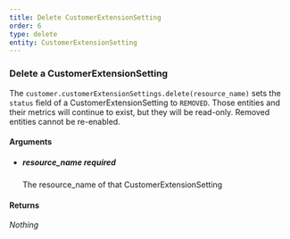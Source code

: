 ```yaml
---
title: Delete CustomerExtensionSetting 
order: 6
type: delete
entity: CustomerExtensionSetting 
---
```


### Delete a CustomerExtensionSetting 

The `customer.customerExtensionSettings.delete(resource_name)` sets the `status` field of a CustomerExtensionSetting to `REMOVED`. Those entities and their metrics will continue to exist, but they will be read-only. Removed entities cannot be re-enabled.


#### Arguments

-   ##### resource_name _required_
    The resource_name of that CustomerExtensionSetting


#### Returns

_Nothing_